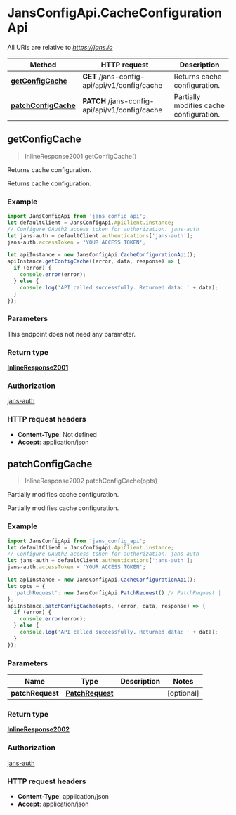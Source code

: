 # JansConfigApi.CacheConfigurationApi

All URIs are relative to *https://jans.io*

Method | HTTP request | Description
------------- | ------------- | -------------
[**getConfigCache**](CacheConfigurationApi.md#getConfigCache) | **GET** /jans-config-api/api/v1/config/cache | Returns cache configuration.
[**patchConfigCache**](CacheConfigurationApi.md#patchConfigCache) | **PATCH** /jans-config-api/api/v1/config/cache | Partially modifies cache configuration.



## getConfigCache

> InlineResponse2001 getConfigCache()

Returns cache configuration.

Returns cache configuration.

### Example

```javascript
import JansConfigApi from 'jans_config_api';
let defaultClient = JansConfigApi.ApiClient.instance;
// Configure OAuth2 access token for authorization: jans-auth
let jans-auth = defaultClient.authentications['jans-auth'];
jans-auth.accessToken = 'YOUR ACCESS TOKEN';

let apiInstance = new JansConfigApi.CacheConfigurationApi();
apiInstance.getConfigCache((error, data, response) => {
  if (error) {
    console.error(error);
  } else {
    console.log('API called successfully. Returned data: ' + data);
  }
});
```

### Parameters

This endpoint does not need any parameter.

### Return type

[**InlineResponse2001**](InlineResponse2001.md)

### Authorization

[jans-auth](../README.md#jans-auth)

### HTTP request headers

- **Content-Type**: Not defined
- **Accept**: application/json


## patchConfigCache

> InlineResponse2002 patchConfigCache(opts)

Partially modifies cache configuration.

Partially modifies cache configuration.

### Example

```javascript
import JansConfigApi from 'jans_config_api';
let defaultClient = JansConfigApi.ApiClient.instance;
// Configure OAuth2 access token for authorization: jans-auth
let jans-auth = defaultClient.authentications['jans-auth'];
jans-auth.accessToken = 'YOUR ACCESS TOKEN';

let apiInstance = new JansConfigApi.CacheConfigurationApi();
let opts = {
  'patchRequest': new JansConfigApi.PatchRequest() // PatchRequest | 
};
apiInstance.patchConfigCache(opts, (error, data, response) => {
  if (error) {
    console.error(error);
  } else {
    console.log('API called successfully. Returned data: ' + data);
  }
});
```

### Parameters


Name | Type | Description  | Notes
------------- | ------------- | ------------- | -------------
 **patchRequest** | [**PatchRequest**](PatchRequest.md)|  | [optional] 

### Return type

[**InlineResponse2002**](InlineResponse2002.md)

### Authorization

[jans-auth](../README.md#jans-auth)

### HTTP request headers

- **Content-Type**: application/json
- **Accept**: application/json

